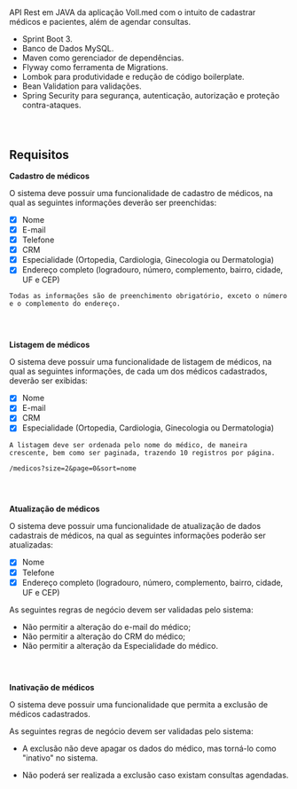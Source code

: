 <h1 align="center">
  <img alt="" title="" src="github/banner.png">
</h1>

API Rest em JAVA da aplicação Voll.med com o intuito de cadastrar médicos e pacientes, além de agendar consultas.

- Sprint Boot 3.
- Banco de Dados MySQL.
- Maven como gerenciador de dependências.
- Flyway como ferramenta de Migrations.
- Lombok para produtividade e redução de código boilerplate.
- Bean Validation para validações.
- Spring Security para segurança, autenticação, autorização e proteção contra-ataques.

<h1 align="center">
  <img alt="" title="" src="github/home.png">
</h1>

## Requisitos
**Cadastro de médicos**

O sistema deve possuir uma funcionalidade de cadastro de médicos, na qual as seguintes informações deverão ser preenchidas:

- [x] Nome
- [x] E-mail
- [x] Telefone
- [x] CRM
- [x] Especialidade (Ortopedia, Cardiologia, Ginecologia ou Dermatologia)
- [x] Endereço completo (logradouro, número, complemento, bairro, cidade, UF e CEP)

```shell
Todas as informações são de preenchimento obrigatório, exceto o número e o complemento do endereço.
```

<h1 align="center">
  <img alt="" title="" src="github/novo-perfil.png">
</h1>

**Listagem de médicos**

O sistema deve possuir uma funcionalidade de listagem de médicos, na qual as seguintes informações, de cada um dos médicos cadastrados, deverão ser exibidas:

- [x] Nome
- [x] E-mail
- [x] CRM
- [x] Especialidade (Ortopedia, Cardiologia, Ginecologia ou Dermatologia)

```shell
A listagem deve ser ordenada pelo nome do médico, de maneira crescente, bem como ser paginada, trazendo 10 registros por página.
```

``
/medicos?size=2&page=0&sort=nome
``

<h1 align="center">
  <img alt="" title="" src="github/listagem-medicos.png">
</h1>

**Atualização de médicos**

O sistema deve possuir uma funcionalidade de atualização de dados cadastrais de médicos, na qual as seguintes informações poderão ser atualizadas:

- [x] Nome
- [x] Telefone
- [x] Endereço completo (logradouro, número, complemento, bairro, cidade, UF e CEP)

As seguintes regras de negócio devem ser validadas pelo sistema:

- Não permitir a alteração do e-mail do médico;
- Não permitir a alteração do CRM do médico;
- Não permitir a alteração da Especialidade do médico.

<h1 align="center">
  <img alt="" title="" src="github/edicao-medico.png">
</h1>

**Inativação de médicos**

O sistema deve possuir uma funcionalidade que permita a exclusão de médicos cadastrados.

As seguintes regras de negócio devem ser validadas pelo sistema:

- A exclusão não deve apagar os dados do médico, mas torná-lo como "inativo" no sistema.

- Não poderá ser realizada a exclusão caso existam consultas agendadas.

<h1 align="center">
  <img alt="" title="" src="github/inativacao.png">
</h1>

